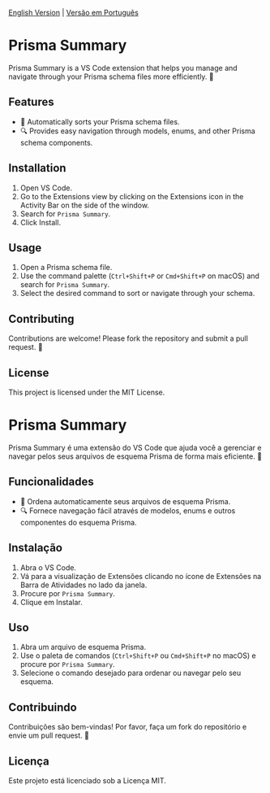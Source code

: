 
[English Version](#prisma-summary) | [Versão em Português](#prisma-summary-1)

# Prisma Summary

Prisma Summary is a VS Code extension that helps you manage and navigate through your Prisma schema files more efficiently. 🚀

## Features

- 🔄 Automatically sorts your Prisma schema files.
- 🔍 Provides easy navigation through models, enums, and other Prisma schema components.

## Installation

1. Open VS Code.
2. Go to the Extensions view by clicking on the Extensions icon in the Activity Bar on the side of the window.
3. Search for `Prisma Summary`.
4. Click Install.

## Usage

1. Open a Prisma schema file.
2. Use the command palette (`Ctrl+Shift+P` or `Cmd+Shift+P` on macOS) and search for `Prisma Summary`.
3. Select the desired command to sort or navigate through your schema.


## Contributing

Contributions are welcome! Please fork the repository and submit a pull request. 🙌

## License

This project is licensed under the MIT License.


# Prisma Summary

Prisma Summary é uma extensão do VS Code que ajuda você a gerenciar e navegar pelos seus arquivos de esquema Prisma de forma mais eficiente. 🚀

## Funcionalidades

- 🔄 Ordena automaticamente seus arquivos de esquema Prisma.
- 🔍 Fornece navegação fácil através de modelos, enums e outros componentes do esquema Prisma.

## Instalação

1. Abra o VS Code.
2. Vá para a visualização de Extensões clicando no ícone de Extensões na Barra de Atividades no lado da janela.
3. Procure por `Prisma Summary`.
4. Clique em Instalar.

## Uso

1. Abra um arquivo de esquema Prisma.
2. Use o paleta de comandos (`Ctrl+Shift+P` ou `Cmd+Shift+P` no macOS) e procure por `Prisma Summary`.
3. Selecione o comando desejado para ordenar ou navegar pelo seu esquema.


## Contribuindo

Contribuições são bem-vindas! Por favor, faça um fork do repositório e envie um pull request. 🙌

## Licença

Este projeto está licenciado sob a Licença MIT.